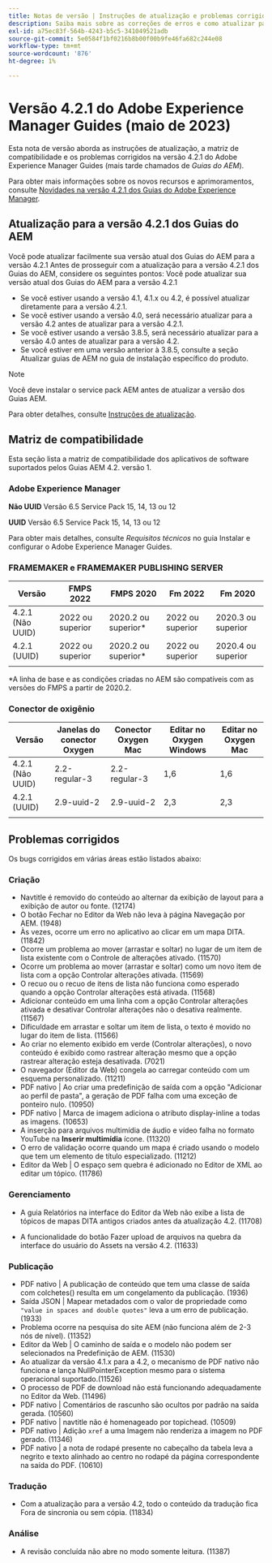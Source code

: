 ```yaml
---
title: Notas de versão | Instruções de atualização e problemas corrigidos na versão 4.2.1 do Adobe Experience Manager Guides
description: Saiba mais sobre as correções de erros e como atualizar para as versões 4.2.1 do Adobe Experience Manager Guides
exl-id: a75ec83f-564b-4243-b5c5-341049521adb
source-git-commit: 5e0584f1bf0216b8b00f00b9fe46fa682c244e08
workflow-type: tm+mt
source-wordcount: '876'
ht-degree: 1%

---
```


# Versão 4.2.1 do Adobe Experience Manager Guides (maio de 2023)

Esta nota de versão aborda as instruções de atualização, a matriz de compatibilidade e os problemas corrigidos na versão 4.2.1 do Adobe Experience Manager Guides (mais tarde chamados de *Guias do AEM*).

Para obter mais informações sobre os novos recursos e aprimoramentos, consulte [Novidades na versão 4.2.1 dos Guias do Adobe Experience Manager](whats-new-4.2.1-release.md).

## Atualização para a versão 4.2.1 dos Guias do AEM


Você pode atualizar facilmente sua versão atual dos Guias do AEM para a versão 4.2.1 Antes de prosseguir com a atualização para a versão 4.2.1 dos Guias do AEM, considere os seguintes pontos: Você pode atualizar sua versão atual dos Guias do AEM para a versão 4.2.1
* Se você estiver usando a versão 4.1, 4.1.x ou 4.2, é possível atualizar diretamente para a versão 4.2.1.
* Se você estiver usando a versão 4.0, será necessário atualizar para a versão 4.2 antes de atualizar para a versão 4.2.1.
* Se você estiver usando a versão 3.8.5, será necessário atualizar para a versão 4.0 antes de atualizar para a versão 4.2.
* Se você estiver em uma versão anterior à 3.8.5, consulte a seção Atualizar guias de AEM no guia de instalação específico do produto.

>[!NOTE]
>
>Você deve instalar o service pack AEM antes de atualizar a versão dos Guias AEM.

Para obter detalhes, consulte [Instruções de atualização](../install-guide/upgrade-xml-documentation.md).

## Matriz de compatibilidade

Esta seção lista a matriz de compatibilidade dos aplicativos de software suportados pelos Guias AEM 4.2. versão 1.

### Adobe Experience Manager

**Não UUID**
Versão 6.5 Service Pack 15, 14, 13 ou 12

**UUID**
Versão 6.5 Service Pack 15, 14, 13 ou 12

Para obter mais detalhes, consulte *Requisitos técnicos* no guia Instalar e configurar o Adobe Experience Manager Guides.

### FRAMEMAKER e FRAMEMAKER PUBLISHING SERVER

| Versão | FMPS 2022 | FMPS 2020 | Fm 2022 | Fm 2020 |
| --- | --- | --- | --- | --- |
| 4.2.1 (Não UUID) | 2022 ou superior | 2020.2 ou superior* | 2022 ou superior | 2020.3 ou superior |
| 4.2.1 (UUID) | 2022 ou superior | 2020.2 ou superior* | 2022 ou superior | 2020.4 ou superior |
| | | | |

*A linha de base e as condições criadas no AEM são compatíveis com as versões do FMPS a partir de 2020.2.

### Conector de oxigênio

| Versão | Janelas do conector Oxygen | Conector Oxygen Mac | Editar no Oxygen Windows | Editar no Oxygen Mac |
| --- | --- | --- |--- |--- |
| 4.2.1 (Não UUID) | 2.2-regular-3 | 2.2-regular-3 | 1,6 | 1,6 |
| 4.2.1 (UUID) | 2.9-uuid-2 | 2.9-uuid-2 | 2,3 | 2,3 |
|  |  |   |

## Problemas corrigidos

Os bugs corrigidos em várias áreas estão listados abaixo:

### Criação  

* Navtitle é removido do conteúdo ao alternar da exibição de layout para a exibição de autor ou fonte. (12174)
* O botão Fechar no Editor da Web não leva à página Navegação por AEM. (1948)
* Às vezes, ocorre um erro no aplicativo ao clicar em um mapa DITA. (11842)
* Ocorre um problema ao mover (arrastar e soltar) no lugar de um item de lista existente com o Controle de alterações ativado. (11570)
* Ocorre um problema ao mover (arrastar e soltar) como um novo item de lista com a opção Controlar alterações ativada. (11569)
* O recuo ou o recuo de itens de lista não funciona como esperado quando a opção Controlar alterações está ativada. (11568)
* Adicionar conteúdo em uma linha com a opção Controlar alterações ativada e desativar Controlar alterações não o desativa realmente. (11567)
* Dificuldade em arrastar e soltar um item de lista, o texto é movido no lugar do item de lista. (11566)
* Ao criar no elemento exibido em verde (Controlar alterações), o novo conteúdo é exibido como rastrear alteração mesmo que a opção rastrear alteração esteja desativada. (7021)
* O navegador (Editor da Web) congela ao carregar conteúdo com um esquema personalizado. (11211)
* PDF nativo | Ao criar uma predefinição de saída com a opção &quot;Adicionar ao perfil de pasta&quot;, a geração de PDF falha com uma exceção de ponteiro nulo. (10950)
* PDF nativo | Marca de imagem adiciona o atributo display-inline a todas as imagens. (10653)
* A inserção para arquivos multimídia de áudio e vídeo falha no formato YouTube na **Inserir multimídia** ícone. (11320)
* O erro de validação ocorre quando um mapa é criado usando o modelo que tem um elemento de título especializado. (11212)
* Editor da Web | O espaço sem quebra é adicionado no Editor de XML ao editar um tópico. (11786)

### Gerenciamento

* A guia Relatórios na interface do Editor da Web não exibe a lista de tópicos de mapas DITA antigos criados antes da atualização 4.2. (11708)

* A funcionalidade do botão Fazer upload de arquivos na quebra da interface do usuário do Assets na versão 4.2. (11633)


### Publicação

* PDF nativo | A publicação de conteúdo que tem uma classe de saída com colchetes() resulta em um congelamento da publicação. (1936)
* Saída JSON | Mapear metadados com o valor de propriedade como `"value in spaces and double quotes"` leva a um erro de publicação. (1933)
* Problema ocorre na pesquisa do site AEM (não funciona além de 2-3 nós de nível). (11352)
* Editor da Web | O caminho de saída e o modelo não podem ser selecionados na Predefinição de AEM. (11530)
* Ao atualizar da versão 4.1.x para a 4.2, o mecanismo de PDF nativo não funciona e lança NullPointerException mesmo para o sistema operacional suportado.(11526)
* O processo de PDF de download não está funcionando adequadamente no Editor da Web. (11496)
* PDF nativo | Comentários de rascunho são ocultos por padrão na saída gerada. (10560)
* PDF nativo | navtitle não é homenageado por topichead. (10509)
* PDF nativo | Adição `xref` a uma Imagem não renderiza a imagem no PDF gerado. (11346)
* PDF nativo | a nota de rodapé presente no cabeçalho da tabela leva a negrito e texto alinhado ao centro no rodapé da página correspondente na saída do PDF. (10610)

### Tradução

* Com a atualização para a versão 4.2, todo o conteúdo da tradução fica Fora de sincronia ou sem cópia. (11834)

### Análise

* A revisão concluída não abre no modo somente leitura. (11387)
